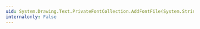 ```yaml
---
uid: System.Drawing.Text.PrivateFontCollection.AddFontFile(System.String)
internalonly: False
---
```


